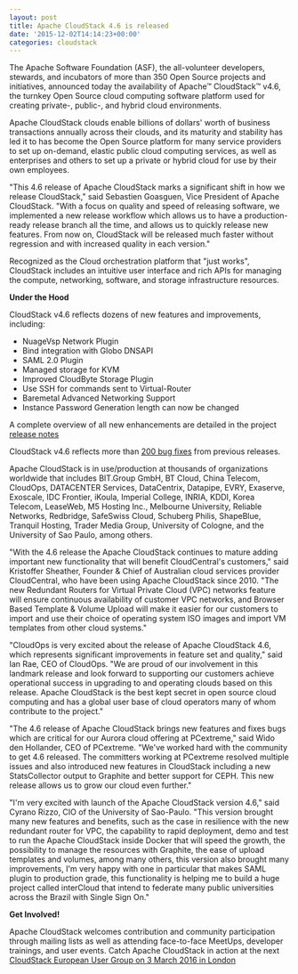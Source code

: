 ```yaml
---
layout: post
title: Apache CloudStack 4.6 is released
date: '2015-12-02T14:14:23+00:00'
categories: cloudstack
---
```

<p>The Apache Software Foundation (ASF), the all-volunteer developers, stewards, and incubators of more than 350 Open Source projects and initiatives, announced today the availability of Apache™ CloudStack™ v4.6, the turnkey Open Source cloud computing software platform used for creating private-, public-, and hybrid cloud environments.</p>
 
<p>Apache CloudStack clouds enable billions of dollars' worth of business transactions annually across their clouds, and its maturity and stability has led it to has become the Open Source platform for many service providers to set up on-demand, elastic public cloud computing services, as well as enterprises and others to set up a private or hybrid cloud for use by their own employees.</p>
 
<p>"This 4.6 release of Apache CloudStack marks a significant shift in how we release CloudStack," said Sebastien Goasguen, Vice President of Apache CloudStack. "With a focus on quality and speed of releasing software, we implemented a new release workflow which allows us to have a production-ready release branch all the time, and allows us to quickly release new features. From now on, CloudStack will be released much faster without regression and with increased quality in each version."</p>
 
<p>Recognized as the Cloud orchestration platform that "just works", CloudStack includes an intuitive user interface and rich APIs for managing the compute, networking, software, and storage infrastructure resources.</p>
 
<b><p>Under the Hood</p></b>
 
<p>CloudStack v4.6 reflects dozens of new features and improvements, including:</p>
 
<ul>
<li>NuageVsp Network Plugin</li>
<li>Bind integration with Globo DNSAPI</li>
<li>SAML 2.0 Plugin</li>
<li>Managed storage for KVM</li>
<li>Improved CloudByte Storage Plugin</li>
<li>Use SSH for commands sent to Virtual-Router</li>
<li>Baremetal Advanced Networking Support</li>
<li>Instance Password Generation length can now be changed</li>
 </ul>

<p>A complete overview of all new enhancements are detailed in the project <a href="http://docs.cloudstack.apache.org/projects/cloudstack-release-notes/en/4.6.0/index.html">release notes</a>
</p>
 
<p>CloudStack v4.6 reflects more than <a href="http://docs.cloudstack.apache.org/projects/cloudstack-release-notes/en/4.6.0/fixed_issues.html">200 bug fixes</a> from previous releases.</p>
 
<p>Apache CloudStack is in use/production at thousands of organizations worldwide that includes BIT.Group GmbH, BT Cloud, China Telecom, CloudOps, DATACENTER Services, DataCentrix, Datapipe, EVRY, Exaserve, Exoscale, IDC Frontier, iKoula, Imperial College, INRIA, KDDI, Korea Telecom, LeaseWeb, M5 Hosting Inc., Melbourne University, Reliable Networks, Redbridge, SafeSwiss Cloud, Schuberg Philis, ShapeBlue, Tranquil Hosting, Trader Media Group, University of Cologne, and the University of Sao Paulo, among others.</p>
 
<p>"With the 4.6 release the Apache CloudStack continues to mature adding important new functionality that will benefit CloudCentral's customers," said Kristoffer Sheather, Founder & Chief of Australian cloud services provider CloudCentral, who have been using Apache CloudStack since 2010. "The new Redundant Routers for Virtual Private Cloud (VPC) networks feature will ensure continuous availability of customer VPC networks, and Browser Based Template & Volume Upload will make it easier for our customers to import and use their choice of operating system ISO images and import VM templates from other cloud systems."</p>
 
<p>"CloudOps is very excited about the release of Apache CloudStack 4.6, which represents significant improvements in feature set and quality," said Ian Rae, CEO of CloudOps. "We are proud of our involvement in this landmark release and look forward to supporting our customers achieve operational success in upgrading to and operating clouds based on this release. Apache
CloudStack is the best kept secret in open source cloud computing and has a global user base of cloud operators many of whom contribute to the project."</p>
 
<p>"The 4.6 release of Apache CloudStack brings new features and fixes bugs which are critical for our Aurora cloud offering at PCextreme," said Wido den Hollander, CEO of PCextreme. "We've worked hard with the community to get 4.6 released. The committers working at PCextreme resolved multiple issues and also introduced new features in CloudStack including a new StatsCollector output to Graphite and better support for CEPH. This new release allows us to grow our cloud even further."</p>
 
<p>"I'm very excited with launch of the Apache CloudStack version 4.6," said Cyrano Rizzo, CIO of the University of Sao-Paulo. "This version brought many new features and benefits, such as the case in resilience with the new redundant router for VPC, the capability to rapid deployment, demo and test to run the Apache CloudStack inside Docker that will speed the growth, the possibility to manage the resources with Graphite, the ease of upload templates and volumes, among many others, this version also brought many improvements, I'm very happy with one in particular that makes SAML plugin to production grade, this functionality is helping me to build a huge project called interCloud that intend to federate many public universities across the Brazil with Single Sign On."</p>
 
<p><b>Get Involved!</b></p>
<p>Apache CloudStack welcomes contribution and community participation through mailing lists as well as attending face-to-face MeetUps, developer trainings, and user events. Catch Apache CloudStack in action at the next <a href="https://www.eventbrite.co.uk/e/cloudstack-european-user-group-tickets-19726408218">CloudStack European User Group on 3 March 2016 in London</a></p>
